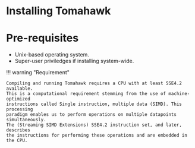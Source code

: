 # Installing Tomahawk

# Pre-requisites
* Unix-based operating system.
* Super-user priviledges if installing system-wide.

!!! warning "Requirement"
    
    Compiling and running Tomahawk requires a CPU with at least SSE4.2 available.
    This is a computational requirement stemming from the use of machine-optimized
    instructions called Single instruction, multiple data (SIMD). This processing
    paradigm enables us to perform operations on multiple datapoints simultaneously.
    The (Streaming SIMD Extensions) SSE4.2 instruction set, and later, describes 
    the instructions for performing these operations and are embedded in the CPU.